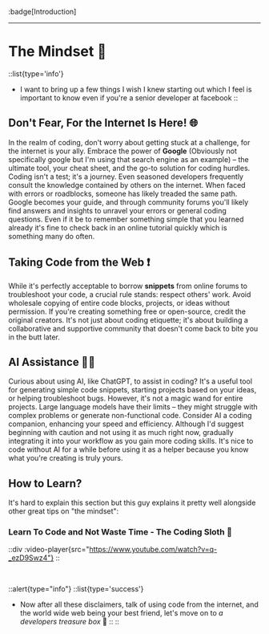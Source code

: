 :badge[Introduction]<br><hr>

# The Mindset 🧠

::list{type='info'}
- I want to bring up a few things I wish I knew starting out which I feel is important to know even if you're a senior developer at facebook
::

## Don't Fear, For the Internet Is Here! 🌐

In the realm of coding, don't worry about getting stuck at a challenge, for the internet is your ally. Embrace the power of **Google** (Obviously not specifically google but I'm using that search engine as an example) – the ultimate tool, your cheat sheet, and the go-to solution for coding hurdles. Coding isn't a test; it's a journey. Even seasoned developers frequently consult the knowledge contained by others on the internet. When faced with errors or roadblocks, someone has likely treaded the same path. Google becomes your guide, and through community forums you'll likely find answers and insights to unravel your errors or general coding questions. Even if it be to remember something simple that you learned already it's fine to check back in an online tutorial quickly which is something many do often.

## Taking Code from the Web ❗

While it's perfectly acceptable to borrow **snippets** from online forums to troubleshoot your code, a crucial rule stands: respect others' work. Avoid wholesale copying of entire code blocks, projects, or ideas without permission. If you're creating something free or open-source, credit the original creators. It's not just about coding etiquette; it's about building a collaborative and supportive community that doesn't come back to bite you in the butt later.

## AI Assistance 🤖💡

Curious about using AI, like ChatGPT, to assist in coding? It's a useful tool for generating simple code snippets, starting projects based on your ideas, or helping troubleshoot bugs. However, it's not a magic wand for entire projects. Large language models have their limits – they might struggle with complex problems or generate non-functional code. Consider AI a coding companion, enhancing your speed and efficiency. Although I'd suggest beginning with caution and not using it as much right now, gradually integrating it into your workflow as you gain more coding skills. It's nice to code without AI for a while before using it as a helper because you know what you're creating is truly yours.

## How to Learn?

It's hard to explain this section but this guy explains it pretty well alongside other great tips on "the mindset":

### Learn To Code and Not Waste Time - The Coding Sloth 🦥
::div
  :video-player{src="https://www.youtube.com/watch?v=q-_ezD9Swz4"}
::


<br>

::alert{type="info"}
::list{type='success'}
- Now after all these disclaimers, talk of using code from the internet, and the world wide web being your best friend, let's move on to *a developers treasure box* 🌟
::
::